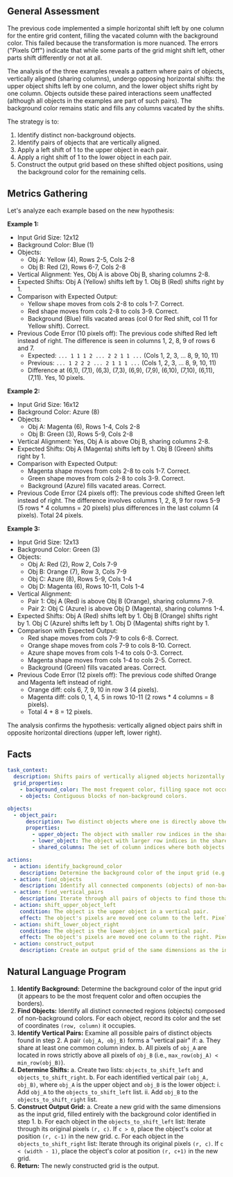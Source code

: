 ## General Assessment

The previous code implemented a simple horizontal shift left by one column for the entire grid content, filling the vacated column with the background color. This failed because the transformation is more nuanced. The errors ("Pixels Off") indicate that while some parts of the grid might shift left, other parts shift differently or not at all.

The analysis of the three examples reveals a pattern where pairs of objects, vertically aligned (sharing columns), undergo opposing horizontal shifts: the upper object shifts left by one column, and the lower object shifts right by one column. Objects outside these paired interactions seem unaffected (although all objects in the examples are part of such pairs). The background color remains static and fills any columns vacated by the shifts.

The strategy is to:
1.  Identify distinct non-background objects.
2.  Identify pairs of objects that are vertically aligned.
3.  Apply a left shift of 1 to the upper object in each pair.
4.  Apply a right shift of 1 to the lower object in each pair.
5.  Construct the output grid based on these shifted object positions, using the background color for the remaining cells.

## Metrics Gathering

Let's analyze each example based on the new hypothesis:

**Example 1:**
*   Input Grid Size: 12x12
*   Background Color: Blue (1)
*   Objects:
    *   Obj A: Yellow (4), Rows 2-5, Cols 2-8
    *   Obj B: Red (2), Rows 6-7, Cols 2-8
*   Vertical Alignment: Yes, Obj A is above Obj B, sharing columns 2-8.
*   Expected Shifts: Obj A (Yellow) shifts left by 1. Obj B (Red) shifts right by 1.
*   Comparison with Expected Output:
    *   Yellow shape moves from cols 2-8 to cols 1-7. Correct.
    *   Red shape moves from cols 2-8 to cols 3-9. Correct.
    *   Background (Blue) fills vacated areas (col 0 for Red shift, col 11 for Yellow shift). Correct.
*   Previous Code Error (10 pixels off): The previous code shifted Red left instead of right. The difference is seen in columns 1, 2, 8, 9 of rows 6 and 7.
    *   Expected: `... 1 1 1 2 ... 2 2 1 1 ...` (Cols 1, 2, 3, ... 8, 9, 10, 11)
    *   Previous: `... 1 2 2 2 ... 2 1 1 1 ...` (Cols 1, 2, 3, ... 8, 9, 10, 11)
    *   Difference at (6,1), (7,1), (6,3), (7,3), (6,9), (7,9), (6,10), (7,10), (6,11), (7,11). Yes, 10 pixels.

**Example 2:**
*   Input Grid Size: 16x12
*   Background Color: Azure (8)
*   Objects:
    *   Obj A: Magenta (6), Rows 1-4, Cols 2-8
    *   Obj B: Green (3), Rows 5-9, Cols 2-8
*   Vertical Alignment: Yes, Obj A is above Obj B, sharing columns 2-8.
*   Expected Shifts: Obj A (Magenta) shifts left by 1. Obj B (Green) shifts right by 1.
*   Comparison with Expected Output:
    *   Magenta shape moves from cols 2-8 to cols 1-7. Correct.
    *   Green shape moves from cols 2-8 to cols 3-9. Correct.
    *   Background (Azure) fills vacated areas. Correct.
*   Previous Code Error (24 pixels off): The previous code shifted Green left instead of right. The difference involves columns 1, 2, 8, 9 for rows 5-9 (5 rows * 4 columns = 20 pixels) plus differences in the last column (4 pixels). Total 24 pixels.

**Example 3:**
*   Input Grid Size: 12x13
*   Background Color: Green (3)
*   Objects:
    *   Obj A: Red (2), Row 2, Cols 7-9
    *   Obj B: Orange (7), Row 3, Cols 7-9
    *   Obj C: Azure (8), Rows 5-9, Cols 1-4
    *   Obj D: Magenta (6), Rows 10-11, Cols 1-4
*   Vertical Alignment:
    *   Pair 1: Obj A (Red) is above Obj B (Orange), sharing columns 7-9.
    *   Pair 2: Obj C (Azure) is above Obj D (Magenta), sharing columns 1-4.
*   Expected Shifts: Obj A (Red) shifts left by 1. Obj B (Orange) shifts right by 1. Obj C (Azure) shifts left by 1. Obj D (Magenta) shifts right by 1.
*   Comparison with Expected Output:
    *   Red shape moves from cols 7-9 to cols 6-8. Correct.
    *   Orange shape moves from cols 7-9 to cols 8-10. Correct.
    *   Azure shape moves from cols 1-4 to cols 0-3. Correct.
    *   Magenta shape moves from cols 1-4 to cols 2-5. Correct.
    *   Background (Green) fills vacated areas. Correct.
*   Previous Code Error (12 pixels off): The previous code shifted Orange and Magenta left instead of right.
    *   Orange diff: cols 6, 7, 9, 10 in row 3 (4 pixels).
    *   Magenta diff: cols 0, 1, 4, 5 in rows 10-11 (2 rows * 4 columns = 8 pixels).
    *   Total 4 + 8 = 12 pixels.

The analysis confirms the hypothesis: vertically aligned object pairs shift in opposite horizontal directions (upper left, lower right).

## Facts


```yaml
task_context:
  description: Shifts pairs of vertically aligned objects horizontally in opposite directions.
  grid_properties:
    - background_color: The most frequent color, filling space not occupied by objects or vacated by shifts.
    - objects: Contiguous blocks of non-background colors.

objects:
  - object_pair:
      description: Two distinct objects where one is directly above the other, sharing one or more columns.
      properties:
        - upper_object: The object with smaller row indices in the shared columns.
        - lower_object: The object with larger row indices in the shared columns.
        - shared_columns: The set of column indices where both objects have pixels.

actions:
  - action: identify_background_color
    description: Determine the background color of the input grid (e.g., most frequent color).
  - action: find_objects
    description: Identify all connected components (objects) of non-background colors and their coordinates.
  - action: find_vertical_pairs
    description: Iterate through all pairs of objects to find those that are vertically aligned and share columns.
  - action: shift_upper_object_left
    condition: The object is the upper object in a vertical pair.
    effect: The object's pixels are moved one column to the left. Pixels originally in column 0 are removed.
  - action: shift_lower_object_right
    condition: The object is the lower object in a vertical pair.
    effect: The object's pixels are moved one column to the right. Pixels originally in the last column are removed.
  - action: construct_output
    description: Create an output grid of the same dimensions as the input, initialized with the background color. Place the shifted pixels of all identified upper and lower objects into the output grid.
```


## Natural Language Program

1.  **Identify Background:** Determine the background color of the input grid (it appears to be the most frequent color and often occupies the borders).
2.  **Find Objects:** Identify all distinct connected regions (objects) composed of non-background colors. For each object, record its color and the set of coordinates `(row, column)` it occupies.
3.  **Identify Vertical Pairs:** Examine all possible pairs of distinct objects found in step 2. A pair `(obj_A, obj_B)` forms a "vertical pair" if:
    a.  They share at least one common column index.
    b.  All pixels of `obj_A` are located in rows strictly above all pixels of `obj_B` (i.e., `max_row(obj_A) < min_row(obj_B)`).
4.  **Determine Shifts:**
    a.  Create two lists: `objects_to_shift_left` and `objects_to_shift_right`.
    b.  For each identified vertical pair `(obj_A, obj_B)`, where `obj_A` is the upper object and `obj_B` is the lower object:
        i.  Add `obj_A` to the `objects_to_shift_left` list.
        ii. Add `obj_B` to the `objects_to_shift_right` list.
5.  **Construct Output Grid:**
    a.  Create a new grid with the same dimensions as the input grid, filled entirely with the background color identified in step 1.
    b.  For each object in the `objects_to_shift_left` list: Iterate through its original pixels `(r, c)`. If `c > 0`, place the object's color at position `(r, c-1)` in the new grid.
    c.  For each object in the `objects_to_shift_right` list: Iterate through its original pixels `(r, c)`. If `c < (width - 1)`, place the object's color at position `(r, c+1)` in the new grid.
6.  **Return:** The newly constructed grid is the output.